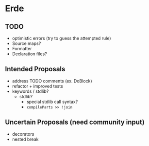 # Erde

## TODO

- optimistic errors (try to guess the attempted rule)
- Source maps?
- Formatter
- Declaration files?

## Intended Proposals

- address TODO comments (ex. DoBlock)
- refactor + improved tests
- keywords / stdlib?
  - stdlib?
    - special stdlib call syntax?
    - `compileParts >> !join`

## Uncertain Proposals (need community input)

- decorators
- nested break
